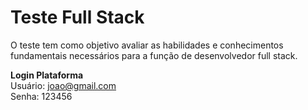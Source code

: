 # Teste Full Stack
 O teste tem como objetivo avaliar as habilidades e conhecimentos fundamentais necessários para a função de desenvolvedor full stack.

 <b>Login Plataforma</b><br/>
 Usuário: joao@gmail.com<br/>
 Senha: 123456


